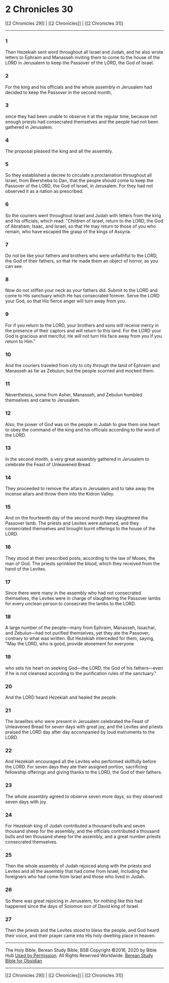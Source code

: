 # 2 Chronicles 30

[[2 Chronicles 29]] | [[2 Chronicles]] | [[2 Chronicles 31]]

---

### 1
Then Hezekiah sent word throughout all Israel and Judah, and he also wrote letters to Ephraim and Manasseh inviting them to come to the house of the LORD in Jerusalem to keep the Passover of the LORD, the God of Israel.

### 2
For the king and his officials and the whole assembly in Jerusalem had decided to keep the Passover in the second month,

### 3
since they had been unable to observe it at the regular time, because not enough priests had consecrated themselves and the people had not been gathered in Jerusalem.

### 4
The proposal pleased the king and all the assembly.

### 5
So they established a decree to circulate a proclamation throughout all Israel, from Beersheba to Dan, that the people should come to keep the Passover of the LORD, the God of Israel, in Jerusalem. For they had not observed it as a nation as prescribed.

### 6
So the couriers went throughout Israel and Judah with letters from the king and his officials, which read: "Children of Israel, return to the LORD, the God of Abraham, Isaac, and Israel, so that He may return to those of you who remain, who have escaped the grasp of the kings of Assyria.

### 7
Do not be like your fathers and brothers who were unfaithful to the LORD, the God of their fathers, so that He made them an object of horror, as you can see.

### 8
Now do not stiffen your neck as your fathers did. Submit to the LORD and come to His sanctuary which He has consecrated forever. Serve the LORD your God, so that His fierce anger will turn away from you.

### 9
For if you return to the LORD, your brothers and sons will receive mercy in the presence of their captors and will return to this land. For the LORD your God is gracious and merciful; He will not turn His face away from you if you return to Him."

### 10
And the couriers traveled from city to city through the land of Ephraim and Manasseh as far as Zebulun; but the people scorned and mocked them.

### 11
Nevertheless, some from Asher, Manasseh, and Zebulun humbled themselves and came to Jerusalem.

### 12
Also, the power of God was on the people in Judah to give them one heart to obey the command of the king and his officials according to the word of the LORD.

### 13
In the second month, a very great assembly gathered in Jerusalem to celebrate the Feast of Unleavened Bread.

### 14
They proceeded to remove the altars in Jerusalem and to take away the incense altars and throw them into the Kidron Valley.

### 15
And on the fourteenth day of the second month they slaughtered the Passover lamb. The priests and Levites were ashamed, and they consecrated themselves and brought burnt offerings to the house of the LORD.

### 16
They stood at their prescribed posts, according to the law of Moses, the man of God. The priests sprinkled the blood, which they received from the hand of the Levites.

### 17
Since there were many in the assembly who had not consecrated themselves, the Levites were in charge of slaughtering the Passover lambs for every unclean person to consecrate the lambs to the LORD.

### 18
A large number of the people—many from Ephraim, Manasseh, Issachar, and Zebulun—had not purified themselves, yet they ate the Passover, contrary to what was written. But Hezekiah interceded for them, saying, "May the LORD, who is good, provide atonement for everyone

### 19
who sets his heart on seeking God—the LORD, the God of his fathers—even if he is not cleansed according to the purification rules of the sanctuary."

### 20
And the LORD heard Hezekiah and healed the people.

### 21
The Israelites who were present in Jerusalem celebrated the Feast of Unleavened Bread for seven days with great joy, and the Levites and priests praised the LORD day after day accompanied by loud instruments to the LORD.

### 22
And Hezekiah encouraged all the Levites who performed skillfully before the LORD. For seven days they ate their assigned portion, sacrificing fellowship offerings and giving thanks to the LORD, the God of their fathers.

### 23
The whole assembly agreed to observe seven more days, so they observed seven days with joy.

### 24
For Hezekiah king of Judah contributed a thousand bulls and seven thousand sheep for the assembly, and the officials contributed a thousand bulls and ten thousand sheep for the assembly, and a great number priests consecrated themselves.

### 25
Then the whole assembly of Judah rejoiced along with the priests and Levites and all the assembly that had come from Israel, including the foreigners who had come from Israel and those who lived in Judah.

### 26
So there was great rejoicing in Jerusalem, for nothing like this had happened since the days of Solomon son of David king of Israel.

### 27
Then the priests and the Levites stood to bless the people, and God heard their voice, and their prayer came into His holy dwelling place in heaven.

---

The Holy Bible, Berean Study Bible, BSB
Copyright ©2016, 2020 by Bible Hub
[Used by Permission](https://berean.bible/terms.htm). All Rights Reserved Worldwide.
[Berean Study Bible for Obsidian](https://github.com/gapmiss/berean-study-bible-for-obsidian)

---

[[2 Chronicles 29]] | [[2 Chronicles]] | [[2 Chronicles 31]]

